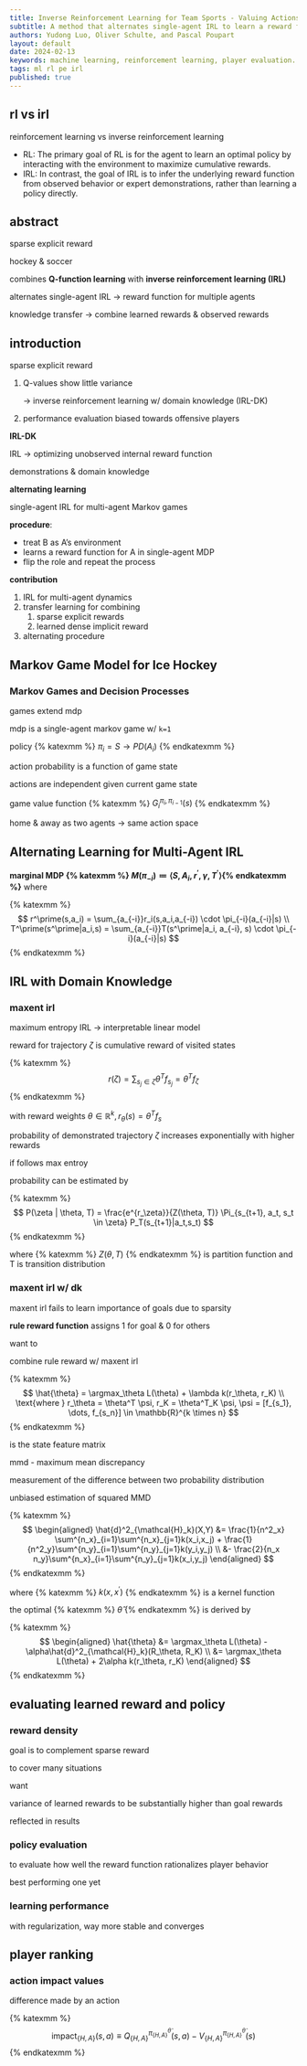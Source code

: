 ```yaml
---
title: Inverse Reinforcement Learning for Team Sports - Valuing Actions and Players
subtitle: A method that alternates single-agent IRL to learn a reward function for multiple agents.
authors: Yudong Luo, Oliver Schulte, and Pascal Poupart
layout: default
date: 2024-02-13
keywords: machine learning, reinforcement learning, player evaluation. inverse reinforcement learning
tags: ml rl pe irl
published: true
---
```


## rl vs irl

reinforcement learning vs inverse reinforcement learning

- RL: The primary goal of RL is for the agent to learn an optimal policy by interacting with the environment to maximize cumulative rewards.
- IRL: In contrast, the goal of IRL is to infer the underlying reward function from observed behavior or expert demonstrations, rather than learning a policy directly.

## abstract

sparse explicit reward 

hockey & soccer

combines **Q-function learning** with **inverse reinforcement learning (IRL)**

alternates single-agent IRL → reward function for multiple agents

knowledge transfer → combine learned rewards & observed rewards

## introduction

sparse explicit reward

1. Q-values show little variance
    
    → inverse reinforcement learning w/ domain knowledge (IRL-DK)
    
2. performance evaluation biased towards offensive players

**IRL-DK**

IRL → optimizing unobserved internal reward function

demonstrations & domain knowledge

**alternating learning** 

single-agent IRL for multi-agent Markov games

**procedure**:

- treat B as A’s environment
- learns a reward function for A in single-agent MDP
- flip the role and repeat the process

**contribution**

1. IRL for multi-agent dynamics
2. transfer learning for combining
    1. sparse explicit rewards
    2. learned dense implicit reward
3. alternating procedure

## Markov Game Model for Ice Hockey

### Markov Games and Decision Processes

games extend mdp

mdp is a single-agent markov game w/ `k=1`

policy {% katexmm %} $\pi_i = S \to PD(A_i)$ {% endkatexmm %}

action probability is a function of game state

actions are independent given current game state

game value function {% katexmm %} $G^{\pi_i, \pi_{i-1}}_i(s)$ {% endkatexmm %}

home & away as two agents → same action space

## Alternating Learning for Multi-Agent IRL

**marginal MDP {% katexmm %} $M(\pi_{-i}) \coloneqq \langle S, A_i, r^\prime, \gamma, T^\prime \rangle${% endkatexmm %}** where

{% katexmm %}
$$
r^\prime(s,a_i) = \sum_{a_{-i}}r_i(s,a_i,a_{-i}) \cdot \pi_{-i}(a_{-i}|s) \\
T^\prime(s^\prime|a_i,s) = \sum_{a_{-i}}T(s^\prime|a_i, a_{-i}, s) \cdot \pi_{-i}(a_{-i}|s)
$$
{% endkatexmm %}

## IRL with Domain Knowledge

### maxent irl

maximum entropy IRL → interpretable linear model 

reward for trajectory $\zeta$ is cumulative reward of visited states

{% katexmm %}
$$
r(\zeta) = \sum_{s_j \in \zeta} \theta^T f_{s_j} = \theta^T f_\zeta
$$
{% endkatexmm %}

with reward weights $\theta \in \mathbb{R}^k, r_\theta(s) = \theta^Tf_s$

probability of demonstrated trajectory $\zeta$ increases exponentially with higher rewards 

if follows max entroy

probability can be estimated by 

{% katexmm %}
$$
P(\zeta | \theta, T) = \frac{e^{r_\zeta}}{Z(\theta, T)} \Pi_{s_{t+1}, a_t, s_t \in \zeta} P_T(s_{t+1}|a_t,s_t)
$$
{% endkatexmm %}

where {% katexmm %} $Z(\theta, T)$ {% endkatexmm %} is partition function and T is transition distribution

### maxent irl w/ dk

maxent irl fails to learn importance of goals due to sparsity

**rule reward function** assigns 1 for goal & 0 for others

want to

combine rule reward w/  maxent irl

{% katexmm %}
$$
\hat{\theta} = \argmax_\theta L(\theta) + \lambda k(r_\theta, r_K) \\
\text{where } r_\theta = \theta^T \psi, r_K = \theta^T_K \psi, \psi = [f_{s_1}, \dots, f_{s_n}] \in \mathbb{R}^{k \times n}
$$
{% endkatexmm %}

is the state feature matrix

mmd - maximum mean discrepancy

measurement of the difference between two probability distribution

unbiased estimation of squared MMD 

{% katexmm %}
$$
\begin{aligned}
\hat{d}^2_{\mathcal{H}_k}(X,Y) &= \frac{1}{n^2_x} \sum^{n_x}_{i=1}\sum^{n_x}_{j=1}k(x_i,x_j) + \frac{1}{n^2_y}\sum^{n_y}_{i=1}\sum^{n_y}_{j=1}k(y_i,y_j) \\ 
&- \frac{2}{n_x n_y}\sum^{n_x}_{i=1}\sum^{n_y}_{j=1}k(x_i,y_j)
\end{aligned}
$$
{% endkatexmm %}

where {% katexmm %} $k(x,x^\prime)$ {% endkatexmm %} is a kernel function 

the optimal {% katexmm %} $\hat{\theta}$ {% endkatexmm %} is derived by

{% katexmm %}
$$
\begin{aligned}
\hat{\theta} &= \argmax_\theta L(\theta) - \alpha\hat{d}^2_{\mathcal{H}_k}(R_\theta, R_K) \\
&= \argmax_\theta L(\theta) + 2\alpha k(r_\theta, r_K)
\end{aligned}
$$
{% endkatexmm %}

## evaluating learned reward and policy

### reward density

goal is to complement sparse reward

to cover many situations 

want

variance of learned rewards to be substantially higher than goal rewards

reflected in results

### policy evaluation

to evaluate how well the reward function rationalizes player behavior

best performing one yet

### learning performance

with regularization, way more stable and converges 

## player ranking

### action impact values

difference made by an action

{% katexmm %}
$$
\text{impact}_{\{H,A\}}(s,a) \equiv Q^{\pi^{\hat{\theta}}_{\{H,A\}}}_{\{H,A\}}(s,a)-V^{\pi^{\hat{\theta}}_{\{H,A\}}}_{\{H,A\}}(s)
$$
{% endkatexmm %}